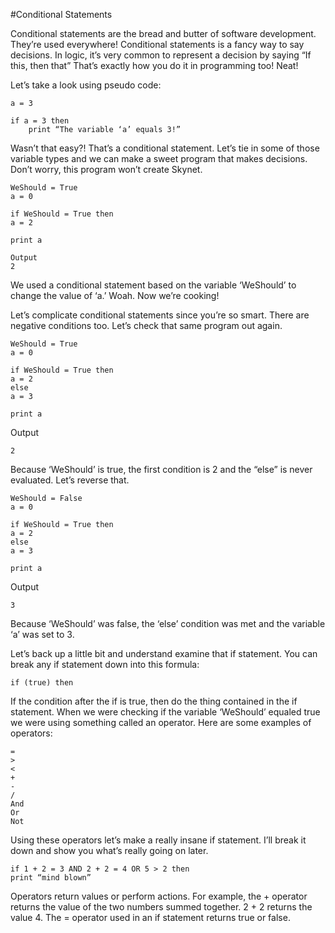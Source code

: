 #Conditional Statements

Conditional statements are the bread and butter of software development. They’re used everywhere! Conditional statements is a fancy way to say decisions. In logic, it’s very common to represent a decision by saying “If this, then that” That’s exactly how you do it in programming too! Neat!

Let’s take a look using pseudo code:

    a = 3

    if a = 3 then 
        print “The variable ‘a’ equals 3!”

Wasn’t that easy?! That’s a conditional statement. Let’s tie in some of those variable types and we can make a sweet program that makes decisions. Don’t worry, this program won’t create Skynet.

    WeShould = True
    a = 0

    if WeShould = True then
    a = 2

    print a

    Output
    2

We used a conditional statement based on the variable ‘WeShould’ to change the value of ‘a.’ Woah. Now we’re cooking!

Let’s complicate conditional statements since you’re so smart. There are negative conditions too. Let’s check that same program out again.

    WeShould = True
    a = 0

    if WeShould = True then
    a = 2
    else
    a = 3

    print a

Output

    2

Because ‘WeShould’ is true, the first condition is 2 and the “else” is never evaluated. Let’s reverse that.

    WeShould = False
    a = 0

    if WeShould = True then
    a = 2
    else
    a = 3

    print a

Output

    3

Because ‘WeShould’ was false, the ‘else’ condition was met and the variable ‘a’ was set to 3. 

Let’s back up a little bit and understand examine that if statement. You can break any if statement down into this formula:

    if (true) then

If the condition after the if is true, then do the thing contained in the if statement. When we were checking if the variable ‘WeShould’ equaled true we were using something called an operator. Here are some examples of operators:

    =
    >
    <
    +
    -
    /
    And
    Or
    Not

Using these operators let’s make a really insane if statement. I’ll break it down and show you what’s really going on later.

    if 1 + 2 = 3 AND 2 + 2 = 4 OR 5 > 2 then
    print “mind blown”

Operators return values or perform actions. For example, the + operator returns the value of the two numbers summed together. 2 + 2 returns the value 4. The = operator used in an if statement returns true or false.  